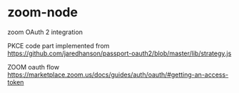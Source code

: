 # zoom-node
zoom OAuth 2 integration

PKCE code part implemented from https://github.com/jaredhanson/passport-oauth2/blob/master/lib/strategy.js

ZOOM oauth flow https://marketplace.zoom.us/docs/guides/auth/oauth/#getting-an-access-token

